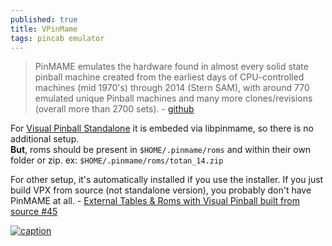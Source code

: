 ```yaml
---
published: true
title: VPinMame
tags: pincab emulator
---
```

> PinMAME emulates the hardware found in almost every solid state pinball machine created from the earliest days of CPU-controlled machines (mid 1970's) through 2014 (Stern SAM), with around 770 emulated unique Pinball machines and many more clones/revisions (overall more than 2700 sets). - [github](https://github.com/vpinball/pinmame)

For [Visual Pinball Standalone](https://github.com/vpinball/vpinball/blob/standalone/standalone/README.md) it is embeded via libpinmame, so there is no additional setup.  
**But**, roms should be present in `$HOME/.pinmame/roms` and within their own folder or zip.
ex: `$HOME/.pinmame/roms/totan_14.zip`

For other setup, it's automatically installed if you use the installer. If you just build VPX from source (not standalone version), you probably don't have PinMAME at all. - [ External Tables & Roms with Visual Pinball built from source #45 ](https://github.com/vpinball/vpinball/issues/45#issuecomment-1066202713)

[![caption](https://i.imgur.com/DRxjPjz.png)](https://vpuniverse.com/forums/topic/4928-dmdext-freezy-and-future-pinball-real-and-virtual-dmd-support/?tab=comments)
